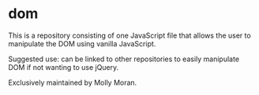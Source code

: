 # dom

This is a repository consisting of one JavaScript file that allows the user to manipulate the DOM using vanilla JavaScript.

Suggested use: can be linked to other repositories to easily manipulate DOM if not wanting to use jQuery.

Exclusively maintained by Molly Moran.
